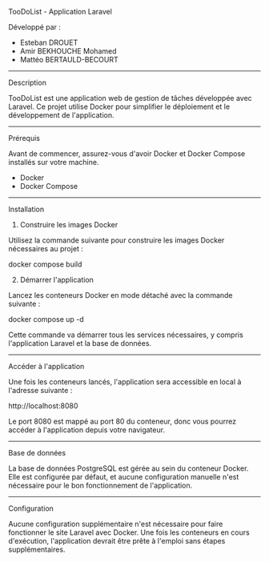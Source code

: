 TooDoList - Application Laravel

Développé par :
- Esteban DROUET
- Amir BEKHOUCHE Mohamed
- Mattéo BERTAULD-BECOURT

---

Description

TooDoList est une application web de gestion de tâches développée avec Laravel. Ce projet utilise Docker pour simplifier le déploiement et le développement de l'application.

---

Prérequis

Avant de commencer, assurez-vous d'avoir Docker et Docker Compose installés sur votre machine. 
- Docker
- Docker Compose 

---

Installation

1. Construire les images Docker

Utilisez la commande suivante pour construire les images Docker nécessaires au projet :

docker compose build

2. Démarrer l'application

Lancez les conteneurs Docker en mode détaché avec la commande suivante :

docker compose up -d

Cette commande va démarrer tous les services nécessaires, y compris l'application Laravel et la base de données.

---

Accéder à l'application

Une fois les conteneurs lancés, l'application sera accessible en local à l'adresse suivante :

http://localhost:8080

Le port 8080 est mappé au port 80 du conteneur, donc vous pourrez accéder à l'application depuis votre navigateur.

---

Base de données

La base de données PostgreSQL est gérée au sein du conteneur Docker. Elle est configurée par défaut, et aucune configuration manuelle n'est nécessaire pour le bon fonctionnement de l'application.

---

Configuration

Aucune configuration supplémentaire n'est nécessaire pour faire fonctionner le site Laravel avec Docker. Une fois les conteneurs en cours d'exécution, l'application devrait être prête à l'emploi sans étapes supplémentaires.

